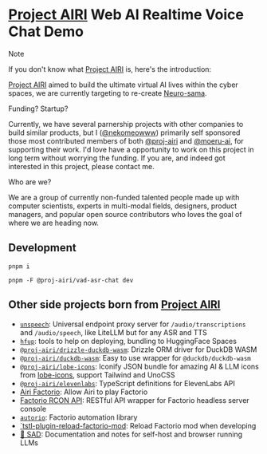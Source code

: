 # [Project AIRI](https://github.com/moeru-ai/airi) Web AI Realtime Voice Chat Demo

> [!NOTE]
>
> If you don't know what [Project AIRI](https://github.com/moeru-ai/airi) is, here's the introduction:
>
> [Project AIRI](https://github.com/moeru-ai/airi) aimed to build the ultimate virtual AI lives within the cyber spaces, we are currently targeting to re-create [Neuro-sama](https://www.youtube.com/@Neurosama).
>
> Funding? Startup?
>
> Currently, we have several parnership projects with other companies to build similar products, but I ([@nekomeowww](https://github.com/nekomeowww)) primarily self sponsored those most contributed members of both [@proj-airi](https://github.com/proj-airi) and [@moeru-ai](https://github.com/moeru-ai), for supporting their work. I'd love have a opportunity to work on this project in long term without worrying the funding. If you are, and indeed got interested in this project, please contact me.
>
> Who are we?
>
> We are a group of currently non-funded talented people made up with computer scientists, experts in multi-modal fields, designers, product managers, and popular open source contributors who loves the goal of where we are heading now.

## Development

```shell
pnpm i
```

```shell
pnpm -F @proj-airi/vad-asr-chat dev
```

## Other side projects born from [Project AIRI](https://github.com/moeru-ai/airi)

- [`unspeech`](https://github.com/moeru-ai/unspeech): Universal endpoint proxy server for `/audio/transcriptions` and `/audio/speech`, like LiteLLM but for any ASR and TTS
- [`hfup`](https://github.com/moeru-ai/airi/tree/main/packages/hfup): tools to help on deploying, bundling to HuggingFace Spaces
- [`@proj-airi/drizzle-duckdb-wasm`](https://github.com/moeru-ai/airi/tree/main/packages/drizzle-duckdb-wasm/README.md): Drizzle ORM driver for DuckDB WASM
- [`@proj-airi/duckdb-wasm`](https://github.com/moeru-ai/airi/tree/main/packages/duckdb-wasm/README.md): Easy to use wrapper for `@duckdb/duckdb-wasm`
- [`@proj-airi/lobe-icons`](https://github.com/moeru-ai/airi/tree/main/packages/lobe-icons): Iconify JSON bundle for amazing AI & LLM icons from [lobe-icons](https://github.com/lobehub/lobe-icons), support Tailwind and UnoCSS
- [`@proj-airi/elevenlabs`](https://github.com/moeru-ai/airi/tree/main/packages/elevenlabs): TypeScript definitions for ElevenLabs API
- [Airi Factorio](https://github.com/moeru-ai/airi-factorio): Allow Airi to play Factorio
- [Factorio RCON API](https://github.com/nekomeowww/factorio-rcon-api): RESTful API wrapper for Factorio headless server console
- [`autorio`](https://github.com/moeru-ai/airi-factorio/tree/main/packages/autorio): Factorio automation library
- [`tstl-plugin-reload-factorio-mod](https://github.com/moeru-ai/airi-factorio/tree/main/packages/tstl-plugin-reload-factorio-mod): Reload Factorio mod when developing
- [🥺 SAD](https://github.com/moeru-ai/sad): Documentation and notes for self-host and browser running LLMs
